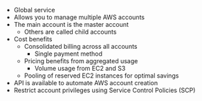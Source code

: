 - Global service
- Allows you to manage multiple AWS accounts
- The main account is the master account
	- Others are called child accounts
- Cost benefits
	- Consolidated billing across all accounts
		- Single payment method
	- Pricing benefits from aggregated usage
		- Volume usage from EC2 and S3
	- Pooling of reserved EC2 instances for optimal savings
- API is available to automate AWS account creation
- Restrict account privileges using Service Control Policies (SCP)
